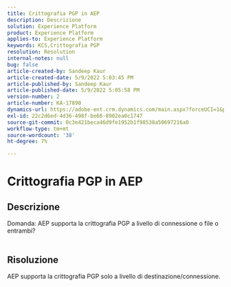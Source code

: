 ```yaml
---
title: Crittografia PGP in AEP
description: Descrizione
solution: Experience Platform
product: Experience Platform
applies-to: Experience Platform
keywords: KCS,Crittografia PGP
resolution: Resolution
internal-notes: null
bug: false
article-created-by: Sandeep Kaur
article-created-date: 5/9/2022 5:03:45 PM
article-published-by: Sandeep Kaur
article-published-date: 5/9/2022 5:05:58 PM
version-number: 2
article-number: KA-17890
dynamics-url: https://adobe-ent.crm.dynamics.com/main.aspx?forceUCI=1&pagetype=entityrecord&etn=knowledgearticle&id=f45d98fb-b9cf-ec11-a7b5-00224809c27a
exl-id: 22c2d6ed-4d36-498f-be66-8902ea0c1747
source-git-commit: 0c3e421beca46d9fe1952b1f98538a50697216a0
workflow-type: tm+mt
source-wordcount: '38'
ht-degree: 7%

---
```


# Crittografia PGP in AEP

## Descrizione

Domanda: AEP supporta la crittografia PGP a livello di connessione o file o entrambi?
<br> 

## Risoluzione


AEP supporta la crittografia PGP solo a livello di destinazione/connessione.

